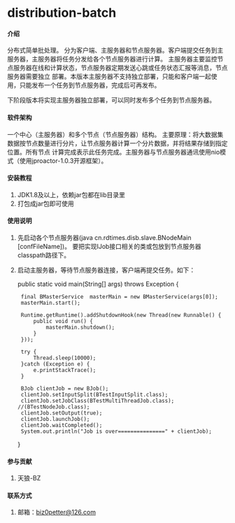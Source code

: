 # distribution-batch

#### 介绍
分布式简单批处理。
分为客户端、主服务器和节点服务器。客户端提交任务到主服务器，主服务器将任务分发给各个节点服务器进行计算。
主服务器主要监控节点服务器在线和计算状态，节点服务器定期发送心跳或任务状态汇报等消息，节点服务器需要独立
部署。本版本主服务器不支持独立部署，只能和客户端一起使用，只能发布一个任务到节点服务器，完成后可再发布。

下阶段版本将实现主服务器独立部署，可以同时发布多个任务到节点服务器。

#### 软件架构
一个中心（主服务器）和多个节点（节点服务器）结构。
主要原理：将大数据集数据按节点数量进行分片，让节点服务器计算一个分片数据，并将结果存储到指定位置。所有节点
        计算完成表示此任务完成。主服务器与节点服务器通讯使用nio模式（使用jproactor-1.0.3开源框架）。

#### 安装教程
1. JDK1.8及以上，依赖jar包都在lib目录里
2. 打包成jar包即可使用

#### 使用说明

1. 先启动各个节点服务器(java cn.rdtimes.disb.slave.BNodeMain [confFileName])。
   要把实现IJob接口相关的类或包放到节点服务器classpath路径下。
2. 启动主服务器，等待节点服务器连接，客户端再提交任务。如下：

    public static void main(String[] args) throws Exception {

        final BMasterService  masterMain = new BMasterService(args[0]);
        masterMain.start();

        Runtime.getRuntime().addShutdownHook(new Thread(new Runnable() {
            public void run() {
                masterMain.shutdown();
            }
        }));

        try {
            Thread.sleep(10000);
        }catch (Exception e) {
            e.printStackTrace();
        }

        BJob clientJob = new BJob();
        clientJob.setInputSplit(BTestInputSplit.class);
        clientJob.setJobClass(BTestMultiThreadJob.class);     //(BTestNodeJob.class);
        clientJob.setOutput(true);
        clientJob.launchJob();
        clientJob.waitCompleted();
        System.out.println("Job is over===============" + clientJob);
    }

#### 参与贡献
1. 天狼-BZ

#### 联系方式
1. 邮箱：biz0petter@126.com

